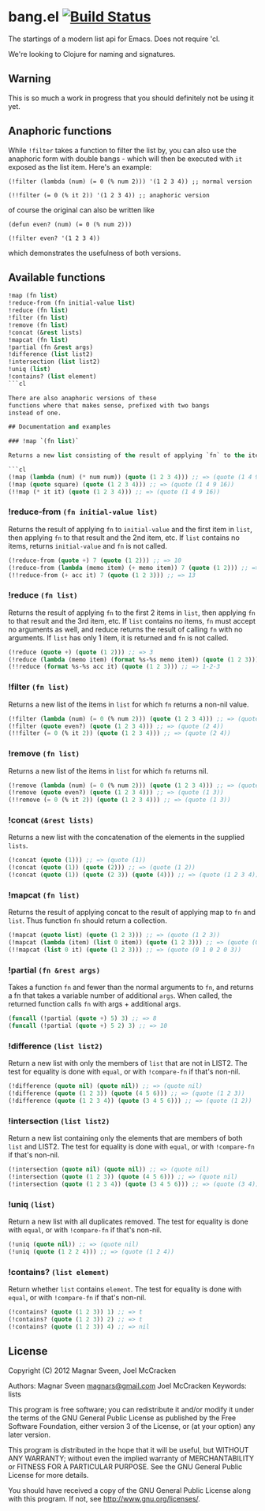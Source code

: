 # bang.el [![Build Status](https://secure.travis-ci.org/magnars/bang.el.png)](http://travis-ci.org/magnars/bang.el)

The startings of a modern list api for Emacs. Does not require 'cl.

We're looking to Clojure for naming and signatures.

## Warning

This is so much a work in progress that you should definitely not be using it yet.

## Anaphoric functions

While `!filter` takes a function to filter the list by, you can also use the
anaphoric form with double bangs - which will then be executed with `it` exposed
as the list item. Here's an example:

    (!filter (lambda (num) (= 0 (% num 2))) '(1 2 3 4)) ;; normal version

    (!!filter (= 0 (% it 2)) '(1 2 3 4)) ;; anaphoric version

of course the original can also be written like

    (defun even? (num) (= 0 (% num 2)))

    (!filter even? '(1 2 3 4))

which demonstrates the usefulness of both versions.

## Available functions

```cl
!map (fn list)
!reduce-from (fn initial-value list)
!reduce (fn list)
!filter (fn list)
!remove (fn list)
!concat (&rest lists)
!mapcat (fn list)
!partial (fn &rest args)
!difference (list list2)
!intersection (list list2)
!uniq (list)
!contains? (list element)
```cl

There are also anaphoric versions of these
functions where that makes sense, prefixed with two bangs
instead of one.

## Documentation and examples

### !map `(fn list)`

Returns a new list consisting of the result of applying `fn` to the items in `list`.

```cl
(!map (lambda (num) (* num num)) (quote (1 2 3 4))) ;; => (quote (1 4 9 16))
(!map (quote square) (quote (1 2 3 4))) ;; => (quote (1 4 9 16))
(!!map (* it it) (quote (1 2 3 4))) ;; => (quote (1 4 9 16))
```

### !reduce-from `(fn initial-value list)`

Returns the result of applying `fn` to `initial-value` and the
first item in `list`, then applying `fn` to that result and the 2nd
item, etc. If `list` contains no items, returns `initial-value` and
`fn` is not called.

```cl
(!reduce-from (quote +) 7 (quote (1 2))) ;; => 10
(!reduce-from (lambda (memo item) (+ memo item)) 7 (quote (1 2))) ;; => 10
(!!reduce-from (+ acc it) 7 (quote (1 2 3))) ;; => 13
```

### !reduce `(fn list)`

Returns the result of applying `fn` to the first 2 items in `list`,
then applying `fn` to that result and the 3rd item, etc. If `list`
contains no items, `fn` must accept no arguments as well, and
reduce returns the result of calling `fn` with no arguments. If
`list` has only 1 item, it is returned and `fn` is not called.

```cl
(!reduce (quote +) (quote (1 2))) ;; => 3
(!reduce (lambda (memo item) (format %s-%s memo item)) (quote (1 2 3))) ;; => 1-2-3
(!!reduce (format %s-%s acc it) (quote (1 2 3))) ;; => 1-2-3
```

### !filter `(fn list)`

Returns a new list of the items in `list` for which `fn` returns a non-nil value.

```cl
(!filter (lambda (num) (= 0 (% num 2))) (quote (1 2 3 4))) ;; => (quote (2 4))
(!filter (quote even?) (quote (1 2 3 4))) ;; => (quote (2 4))
(!!filter (= 0 (% it 2)) (quote (1 2 3 4))) ;; => (quote (2 4))
```

### !remove `(fn list)`

Returns a new list of the items in `list` for which `fn` returns nil.

```cl
(!remove (lambda (num) (= 0 (% num 2))) (quote (1 2 3 4))) ;; => (quote (1 3))
(!remove (quote even?) (quote (1 2 3 4))) ;; => (quote (1 3))
(!!remove (= 0 (% it 2)) (quote (1 2 3 4))) ;; => (quote (1 3))
```

### !concat `(&rest lists)`

Returns a new list with the concatenation of the elements in
the supplied `lists`.

```cl
(!concat (quote (1))) ;; => (quote (1))
(!concat (quote (1)) (quote (2))) ;; => (quote (1 2))
(!concat (quote (1)) (quote (2 3)) (quote (4))) ;; => (quote (1 2 3 4))
```

### !mapcat `(fn list)`

Returns the result of applying concat to the result of applying map to `fn` and `list`.
Thus function `fn` should return a collection.

```cl
(!mapcat (quote list) (quote (1 2 3))) ;; => (quote (1 2 3))
(!mapcat (lambda (item) (list 0 item)) (quote (1 2 3))) ;; => (quote (0 1 0 2 0 3))
(!!mapcat (list 0 it) (quote (1 2 3))) ;; => (quote (0 1 0 2 0 3))
```

### !partial `(fn &rest args)`

Takes a function `fn` and fewer than the normal arguments to `fn`,
and returns a fn that takes a variable number of additional `args`.
When called, the returned function calls `fn` with args +
additional args.

```cl
(funcall (!partial (quote +) 5) 3) ;; => 8
(funcall (!partial (quote +) 5 2) 3) ;; => 10
```

### !difference `(list list2)`

Return a new list with only the members of `list` that are not in LIST2.
The test for equality is done with `equal`,
or with `!compare-fn` if that's non-nil.

```cl
(!difference (quote nil) (quote nil)) ;; => (quote nil)
(!difference (quote (1 2 3)) (quote (4 5 6))) ;; => (quote (1 2 3))
(!difference (quote (1 2 3 4)) (quote (3 4 5 6))) ;; => (quote (1 2))
```

### !intersection `(list list2)`

Return a new list containing only the elements that are members of both `list` and LIST2.
The test for equality is done with `equal`,
or with `!compare-fn` if that's non-nil.

```cl
(!intersection (quote nil) (quote nil)) ;; => (quote nil)
(!intersection (quote (1 2 3)) (quote (4 5 6))) ;; => (quote nil)
(!intersection (quote (1 2 3 4)) (quote (3 4 5 6))) ;; => (quote (3 4))
```

### !uniq `(list)`

Return a new list with all duplicates removed.
The test for equality is done with `equal`,
or with `!compare-fn` if that's non-nil.

```cl
(!uniq (quote nil)) ;; => (quote nil)
(!uniq (quote (1 2 2 4))) ;; => (quote (1 2 4))
```

### !contains? `(list element)`

Return whether `list` contains `element`.
The test for equality is done with `equal`,
or with `!compare-fn` if that's non-nil.

```cl
(!contains? (quote (1 2 3)) 1) ;; => t
(!contains? (quote (1 2 3)) 2) ;; => t
(!contains? (quote (1 2 3)) 4) ;; => nil
```

## License

Copyright (C) 2012 Magnar Sveen, Joel McCracken

Authors: Magnar Sveen <magnars@gmail.com>
         Joel McCracken
Keywords: lists

This program is free software; you can redistribute it and/or modify
it under the terms of the GNU General Public License as published by
the Free Software Foundation, either version 3 of the License, or
(at your option) any later version.

This program is distributed in the hope that it will be useful,
but WITHOUT ANY WARRANTY; without even the implied warranty of
MERCHANTABILITY or FITNESS FOR A PARTICULAR PURPOSE.  See the
GNU General Public License for more details.

You should have received a copy of the GNU General Public License
along with this program.  If not, see <http://www.gnu.org/licenses/>.
